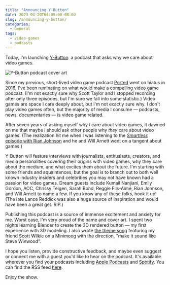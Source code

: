 ```yaml
---
title: "Announcing Y-Button"
date: 2023-04-20T06:00:00-08:00
slug: /announcing-y-button/
categories:
  - General
tags:
  - video-games
  - podcasts
---
```


Today, I'm launching [Y-Button](https://ybutton.online): a podcast that asks why we care about video games.

![Y-Button podcast cover art](/y-button-cover-gray-tag.jpg)

Since my previous, short-lived video game podcast [Ported](https://podcasters.spotify.com/pod/show/ported) went on hiatus in 2016, I've been ruminating on what would make a compelling video game podcast. (I'm not exactly sure why Scott Taylor and I stopped recording after only three episodes, but I'm sure we fall into some statistic.) Video games are space I care deeply about, but I'm not exactly sure why. I don't play video games often, but the majority of media I consume — podcasts, news, documentaries — is video game related.

After seven years of asking myself why _I_ care about video games, it dawned on me that maybe I should ask other people why _they_ care about video games. (The realization hit me when I was listening to the [_Smartless_ episode with Rian Johnson](https://www.smartless.com/episodes/episode/23d37b2b/rian-johnson) and he and Will Arnett went on a tangent about games.)

Y-Button will feature interviews with journalists, enthusiasts, creators, and media personalities covering their origins with video games, why they care about the medium, and what excites them about the future. I'm starting with some friends and aquaintences, but the goal is to branch out to both well known industry insiders and celebrities you may not have known had a passion for video games. Dream guests include Kumail Nanjiani, Emily Gordon, AOC, Chrissy Teigen, Sarah Bond, Reggie Fils-Aimé, Rian Johnson, and Will Arnett to name a few. If you know any of these folks, hook it up! (The late Lance Reddick was also a huge source of inspiration and would have been a great get. RIP.)

Publishing this podcast is a source of immense excitement and anxiety for me. Worst case, I'm very proud of the name and cover art. I spent two nights learning Blender to create the 3D rendered button — my first experience with 3D modeling. I also wrote [the theme song](https://music.apple.com/us/album/on-the-same-page-feat-scott-wilkie/1679473967?i=1679473968) featuring my friend Scott Wilkie on a Minimoog with the direction, "make it sound like Steve Winwood".

I hope you listen, provide constructive feedback, and maybe even suggest or connect me with a guest you'd like to hear on the podcast. It's available wherever you find your podcasts including [Apple Podcasts](https://podcasts.apple.com/us/podcast/y-button/id1683256695) and [Spotify](https://open.spotify.com/show/0peqw07cM0a6nU5bHMmNan). You can find the RSS feed [here](https://feeds.transistor.fm/y-button).

Enjoy the show.